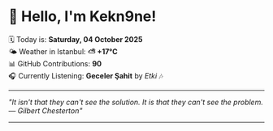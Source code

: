 # 👋 Hello, I'm Kekn9ne!

🗓️ Today is: **Saturday, 04 October 2025**  
🌤️ Weather in Istanbul: **⛅️  +17°C**  
📊 GitHub Contributions: **90**  
🎧 Currently Listening: **Geceler Şahit** by *Etki* 🎶

---

_"It isn't that they can't see the solution. It is that they can't see the problem. — *Gilbert Chesterton*"_

---
